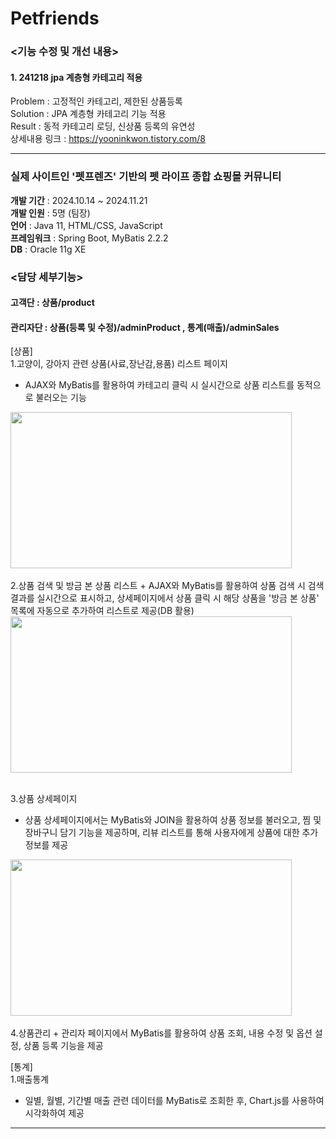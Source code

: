 # Petfriends


### <기능 수정 및 개선 내용>
#### 1. 241218 jpa 계층형 카테고리 적용    
Problem : 고정적인 카테고리, 제한된 상품등록    
Solution : JPA 계층형 카테고리 기능 적용    
Result : 동적 카테고리 로딩, 신상품 등록의 유연성    
상세내용 링크 : https://yooninkwon.tistory.com/8    


---

### 실제 사이트인 '펫프렌즈' 기반의 펫 라이프 종합 쇼핑몰 커뮤니티   
****개발 기간**** : 2024.10.14 ~ 2024.11.21     
****개발 인원**** : 5명 (팀장)   
****언어**** : Java 11, HTML/CSS, JavaScript   
****프레임워크**** : Spring Boot, MyBatis 2.2.2   
****DB**** : Oracle 11g XE    




### <담당 세부기능>
#### 고객단 : 상품/product  
#### 관리자단 : 상품(등록 및 수정)/adminProduct , 통계(매출)/adminSales

[상품]   
1.고양이, 강아지 관련 상품(사료,장난감,용품) 리스트 페이지
+ AJAX와 MyBatis를 활용하여 카테고리 클릭 시 실시간으로 상품 리스트를 동적으로 불러오는 기능   
<img src="https://github.com/user-attachments/assets/c2f0cf6c-24e3-4cc5-bd75-ad1624fe639f" width="450" height="250">
</br>
</br>
2.상품 검색 및 방금 본 상품 리스트
+ AJAX와 MyBatis를 활용하여 상품 검색 시 검색 결과를 실시간으로 표시하고, 상세페이지에서 상품 클릭 시 해당 상품을 '방금 본 상품' 목록에 자동으로 추가하여 리스트로 제공(DB 활용)
</br>
<img src="https://github.com/user-attachments/assets/b1123fe6-cacd-4ec8-929b-e267545d3120" width="450" height="250">
</br>
</br>

3.상품 상세페이지
+ 상품 상세페이지에서는 MyBatis와 JOIN을 활용하여 상품 정보를 불러오고, 찜 및 장바구니 담기 기능을 제공하며, 리뷰 리스트를 통해 사용자에게 상품에 대한 추가 정보를 제공     
<img src="https://github.com/user-attachments/assets/ea0d8262-6512-45ea-95c1-628c6ac73053" width="450" height="250">
</br>
</br>
4.상품관리
+ 관리자 페이지에서 MyBatis를 활용하여 상품 조회, 내용 수정 및 옵션 설정, 상품 등록 기능을 제공    

[통계]   
1.매출통계
+ 일별, 월별, 기간별 매출 관련 데이터를 MyBatis로 조회한 후, Chart.js를 사용하여 시각화하여 제공   

---


 
